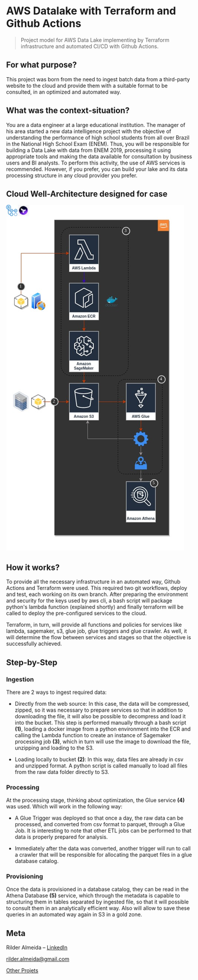 # AWS Datalake with Terraform and Github Actions
> Project model for AWS Data Lake implementing by Terraform infrastructure and automated CI/CD with Github Actions.

## For what purpose?

This project was born from the need to ingest batch data from a third-party website to the cloud and provide them with a suitable format to be consulted, in an optimized and automated way.

## What was the context-situation?

You are a data engineer at a large educational institution. The manager of his area started a new data intelligence project with the objective of understanding the performance of high school students from all over Brazil in the National High School Exam (ENEM). Thus, you will be responsible for building a Data Lake with data from ENEM 2019, processing it using appropriate tools and making the data available for consultation by business users and BI analysts. To perform this activity, the use of AWS services is recommended. However, if you prefer, you can build your lake and its data processing structure in any cloud provider you prefer.

## Cloud Well-Architecture designed for case

![](https://github.com/rilder-almeida/datalake_aws_terraform/raw/master/design_datalake.jpg)

## How it works?
To provide all the necessary infrastructure in an automated way, Github Actions and Terraform were used. This required two git workflows, deploy and test, each working on its own branch. After preparing the environment and security for the keys used by aws cli, a bash script will package python's lambda function (explained shortly) and finally terraform will be called to deploy the pre-configured services to the cloud.

Terraform, in turn, will provide all functions and policies for services like lambda, sagemaker, s3, glue job, glue triggers and glue crawler. As well, it will determine the flow between services and stages so that the objective is successfully achieved.

## Step-by-Step
### Ingestion

There are 2 ways to ingest required data:
- Directly from the web source: In this case, the data will be compressed, zipped, so it was necessary to prepare services so that in addition to downloading the file, it will also be possible to decompress and load it into the bucket. This step is performed manually through a bash script __(1)__, loading a docker image from a python environment into the ECR and calling the Lambda function to create an instance of Sagemaker processing job __(3)__, which in turn will use the image to download the file, unzipping and loading to the S3.

- Loading locally to bucket __(2)__: In this way, data files are already in csv and unzipped format. A python script is called manually to load all files from the raw data folder directly to S3.

### Processing

At the processing stage, thinking about optimization, the Glue service __(4)__ was used. Which will work in the following way:

- A Glue Trigger was deployed so that once a day, the raw data can be processed, and converted from csv format to parquet, through a Glue Job. It is interesting to note that other ETL jobs can be performed to that data is properly prepared for analysis.

- Immediately after the data was converted, another trigger will run to call a crawler that will be responsible for allocating the parquet files in a glue database catalog.

### Provisioning

Once the data is provisioned in a database catalog, they can be read in the Athena Database __(5)__ service, which through the metadata is capable to structuring them in tables separated by ingested file, so that it will possible to consult them in an analytically efficient way. Also will allow to save these queries in an automated way again in S3 in a gold zone.

## Meta

Rilder Almeida – [LinkedIn](https://www.linkedin.com/in/rilder-almeida)

rilder.almeida@gmail.com

[Other Projets](https://github.com/rilder-almeida)
